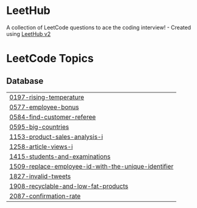 # LeetHub
A collection of LeetCode questions to ace the coding interview! - Created using [LeetHub v2](https://github.com/arunbhardwaj/LeetHub-2.0)

<!---LeetCode Topics Start-->
# LeetCode Topics
## Database
|  |
| ------- |
| [0197-rising-temperature](https://github.com/doldollee00/LeetHub/tree/master/0197-rising-temperature) |
| [0577-employee-bonus](https://github.com/doldollee00/LeetHub/tree/master/0577-employee-bonus) |
| [0584-find-customer-referee](https://github.com/doldollee00/LeetHub/tree/master/0584-find-customer-referee) |
| [0595-big-countries](https://github.com/doldollee00/LeetHub/tree/master/0595-big-countries) |
| [1153-product-sales-analysis-i](https://github.com/doldollee00/LeetHub/tree/master/1153-product-sales-analysis-i) |
| [1258-article-views-i](https://github.com/doldollee00/LeetHub/tree/master/1258-article-views-i) |
| [1415-students-and-examinations](https://github.com/doldollee00/LeetHub/tree/master/1415-students-and-examinations) |
| [1509-replace-employee-id-with-the-unique-identifier](https://github.com/doldollee00/LeetHub/tree/master/1509-replace-employee-id-with-the-unique-identifier) |
| [1827-invalid-tweets](https://github.com/doldollee00/LeetHub/tree/master/1827-invalid-tweets) |
| [1908-recyclable-and-low-fat-products](https://github.com/doldollee00/LeetHub/tree/master/1908-recyclable-and-low-fat-products) |
| [2087-confirmation-rate](https://github.com/doldollee00/LeetHub/tree/master/2087-confirmation-rate) |
<!---LeetCode Topics End-->